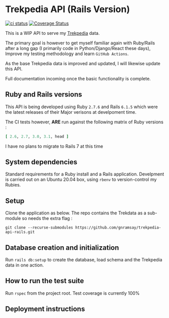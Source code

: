 # Trekpedia API (Rails Version)

[![ci status](https://github.com/gnramsay/trekpedia-api-rails/actions/workflows/rubyonrails.yml/badge.svg)](https://github.com/gnramsay/trekpedia-api-rails/actions)
[![Coverage Status](https://coveralls.io/repos/github/gnramsay/trekpedia-api-rails/badge.svg?branch=main)](https://coveralls.io/github/gnramsay/trekpedia-api-rails?branch=main)

This is a WIP API to serve my [Trekpedia][trekpedia] data.

The primary goal is however to get myself familiar again with Ruby/Rails after a
long gap (I primarily code in Python/Django/React these days), Improve my
testing methodology and learn `GitHub Actions`.

As the base Trekpedia data is improved and updated, I will likewise update this
API.

Full documentation incoming once the basic functionality is complete.

## Ruby and Rails versions

This API is being developed using Ruby `2.7.6` and Rails `6.1.5` which were the
latest releases of their Major verisons at develpoment time.

The CI tests however, **ARE** run against the following matrix of Ruby versions :

```ruby
[ 2.6, 2.7, 3.0, 3.1, head ]
```

I have no plans to migrate to Rails 7 at this time

## System dependencies

Standard requirements for a Ruby install and a Rails application. Develpment is
carried out on an Ubuntu 20.04 box, using `rbenv` to version-control my Rubies.

## Setup

Clone the application as below. The repo contains the Trekdata as a sub-module
so needs the extra flag :

`git clone --recurse-submodules https://github.com/gnramsay/trekpedia-api-rails.git`

## Database creation and initialization

Run `rails db:setup` to create the database, load schema and the Trekpedia data in one action.

## How to run the test suite

Run `rspec` from the project root. Test coverage is currently 100%

## Deployment instructions

[trekpedia]: https://github.com/gnramsay/trekpedia
